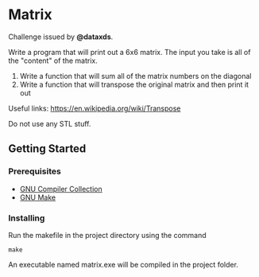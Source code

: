 # Matrix

Challenge issued by **@dataxds**.

Write a program that will print out a 6x6 matrix. The input you take is all of the "content" of the matrix.

1. Write a function that will sum all of the matrix numbers on the diagonal
2. Write a function that will transpose the original matrix and then print it out

Useful links:
https://en.wikipedia.org/wiki/Transpose

Do not use any STL stuff.

## Getting Started

### Prerequisites

* [GNU Compiler Collection](https://gcc.gnu.org/)
* [GNU Make](https://www.gnu.org/software/make/)

### Installing

Run the makefile in the project directory using the command

```
make
```

An executable named matrix.exe will be compiled in the project folder.